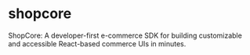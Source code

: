 # shopcore
ShopCore: A developer-first e-commerce SDK for building customizable and accessible React-based commerce UIs in minutes.

